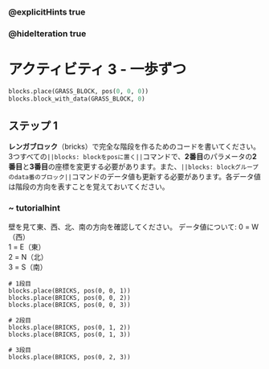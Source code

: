 ### @explicitHints true
### @hideIteration true 
# アクティビティ 3 - 一歩ずつ

```python
blocks.place(GRASS_BLOCK, pos(0, 0, 0))
blocks.block_with_data(GRASS_BLOCK, 0)
```

## ステップ 1
**レンガブロック**（bricks）で完全な階段を作るためのコードを書いてください。3つすべての`||blocks: blockをposに置く||`コマンドで、**2番目**のパラメータの**2番目**と**3番目**の座標を変更する必要があります。また、`||blocks: blockグループのdata番のブロック||`コマンドのデータ値も更新する必要があります。各データ値は階段の方向を表すことを覚えておいてください。

### ~ tutorialhint 
壁を見て東、西、北、南の方向を確認してください。
データ値について: 
0 = W（西）  
1 = E（東）   
2 = N（北）  
3 = S（南）

```ghost
# 1段目
blocks.place(BRICKS, pos(0, 0, 1))
blocks.place(BRICKS, pos(0, 0, 2))
blocks.place(BRICKS, pos(0, 0, 3))

# 2段目
blocks.place(BRICKS, pos(0, 1, 2))
blocks.place(BRICKS, pos(0, 1, 3))

# 3段目
blocks.place(BRICKS, pos(0, 2, 3))
```